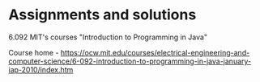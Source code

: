 # Assignments and solutions
6.092 MIT's courses "Introduction to Programming in Java"   

Course home - https://ocw.mit.edu/courses/electrical-engineering-and-computer-science/6-092-introduction-to-programming-in-java-january-iap-2010/index.htm

